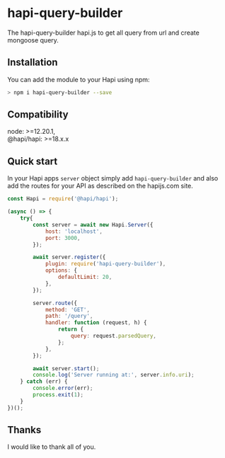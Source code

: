 # hapi-query-builder
The hapi-query-builder hapi.js to get all query from url and create mongoose query.

## Installation

You can add the module to your Hapi using npm:

```bash
> npm i hapi-query-builder --save
```

## Compatibility
node: >=12.20.1,  
@hapi/hapi: >=18.x.x


## Quick start

In your Hapi apps `server` object simply add `hapi-query-builder` and also add the routes for your API as described on the hapijs.com site.

```Javascript
const Hapi = require('@hapi/hapi');

(async () => {
    try{
        const server = await new Hapi.Server({
            host: 'localhost',
            port: 3000,
        });

        await server.register({
            plugin: require('hapi-query-builder'),
            options: {
                defaultLimit: 20,
            },
        });

        server.route({
            method: 'GET',
            path: '/query',
            handler: function (request, h) {
                return {
                    query: request.parsedQuery,
                };
            },
        });

        await server.start();
        console.log('Server running at:', server.info.uri);
    } catch (err) {
        console.error(err);
        process.exit(1);
    }
})();
```
## Thanks

I would like to thank all of you.
